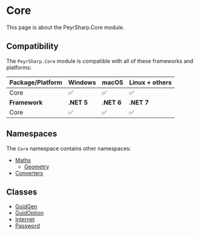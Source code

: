 # Core
This page is about the PeyrSharp.Core module.

## Compatibility

The `PeyrSharp.Core` module is compatible with all of these frameworks and platforms:

| Package/Platform 	| Windows 	| macOS 	| Linux + others 	|
|------------------	|---------	|-------	|----------------	|
| Core            	| ✅       	| ✅     	| ✅              	|
| **Framework**         | **.NET 5** | **.NET 6**  | **.NET 7** |
| Core            	| ✅       	| ✅     	| ✅              	|

## Namespaces
The `Core` namespace contains other namespaces:

- [Maths](/core/maths.md)
    - [Geometry](/core/maths/geometry.md)
- [Converters](/core/converters.md)

## Classes
- [GuidGen](/core/guid.md)
- [GuidOption](/core/guid-options.md)
- [Internet](/core/internet.md)
- [Password](/core/password.md)